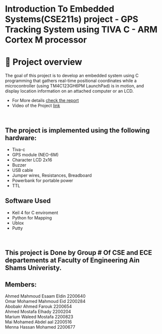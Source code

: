 # Introduction To Embedded Systems(CSE211s) project - GPS Tracking System using TIVA C - ARM Cortex M processor
# 📜 Project overview 
The goal of this project is to develop an embedded system using C programming that gathers real-time positional coordinates while a microcontroller (using TM4C123GH6PM LaunchPad) is in motion, and display 
location information on an attached computer or an LCD.

* For More details [check the report]()
* Video of the Project [link](https://drive.google.com/file/d/1dggrWpeiZJEHvIAa_n1tSXCZSzD64H-m/view?usp=drivesdk)
</br>

## The project is implemented using the following hardware:
* Tiva-c
* GPS module (NEO-6M)  
* Character LCD 2x16
* Buzzer
* USB cable
* Jumper wires, Resistances, Breadboard
* Powerbank for portable power
* TTL


## Software Used
* Keil 4 for C enviroment
* Python for Mapping
* Ublox
* Putty

</br>

## This project is Done by Group # Of CSE and ECE departements at Faculty of Engineering Ain Shams Univeristy. </br>
## Members: </br>
Ahmed Mahmoud Esaam Eldin 2200640 </br>
Omar Mohamed Mahmoud Eid  2200284 </br>
Abobakr Ahmed Farouk 2200654 </br>
Ahmed Mostafa Elhady 2200204 </br>
Marium Waleed Mostafa 2200823 </br>
Mai Mohamed Abdel aal 2200516 </br>
Menna Hassan Mohamed 2200677 </br>

